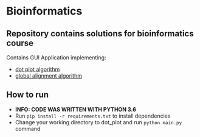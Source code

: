 # Bioinformatics
>
## Repository contains solutions for bioinformatics course
>
Contains GUI Application implementing: 
- [dot plot algorithm](https://en.wikipedia.org/wiki/Dot_plot_(bioinformatics))
- [global alignment algorithm](https://en.wikipedia.org/wiki/Needleman%E2%80%93Wunsch_algorithm)
>
## How to run
- **INFO: CODE WAS WRITTEN WITH PYTHON 3.6**
- Run `pip install -r requirements.txt` to install dependencies
- Change your working directory to dot_plot and run `python main.py` command